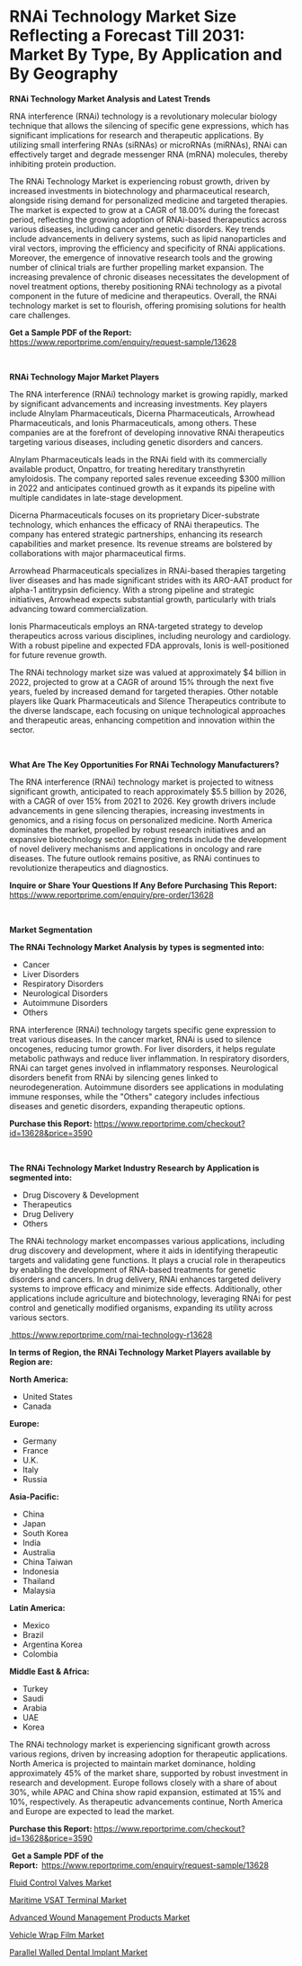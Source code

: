 <p><h1>RNAi Technology Market Size Reflecting a Forecast Till 2031: Market By Type, By Application and By Geography</h1></p><p><strong>RNAi Technology Market Analysis and Latest Trends</strong></p>
<p><p>RNA interference (RNAi) technology is a revolutionary molecular biology technique that allows the silencing of specific gene expressions, which has significant implications for research and therapeutic applications. By utilizing small interfering RNAs (siRNAs) or microRNAs (miRNAs), RNAi can effectively target and degrade messenger RNA (mRNA) molecules, thereby inhibiting protein production.</p><p>The RNAi Technology Market is experiencing robust growth, driven by increased investments in biotechnology and pharmaceutical research, alongside rising demand for personalized medicine and targeted therapies. The market is expected to grow at a CAGR of 18.00% during the forecast period, reflecting the growing adoption of RNAi-based therapeutics across various diseases, including cancer and genetic disorders. Key trends include advancements in delivery systems, such as lipid nanoparticles and viral vectors, improving the efficiency and specificity of RNAi applications. Moreover, the emergence of innovative research tools and the growing number of clinical trials are further propelling market expansion. The increasing prevalence of chronic diseases necessitates the development of novel treatment options, thereby positioning RNAi technology as a pivotal component in the future of medicine and therapeutics. Overall, the RNAi technology market is set to flourish, offering promising solutions for health care challenges.</p></p>
<p><strong>Get a Sample PDF of the Report:&nbsp;</strong> <a href="https://www.reportprime.com/enquiry/request-sample/13628?utm_campaign=10&utm_medium=2&utm_source=Github&utm_content=ia&utm_term=02122024&utm_id=rnai-technology">https://www.reportprime.com/enquiry/request-sample/13628</a></p>
<p>&nbsp;</p>
<p><strong>RNAi Technology Major Market Players</strong></p>
<p><p>The RNA interference (RNAi) technology market is growing rapidly, marked by significant advancements and increasing investments. Key players include Alnylam Pharmaceuticals, Dicerna Pharmaceuticals, Arrowhead Pharmaceuticals, and Ionis Pharmaceuticals, among others. These companies are at the forefront of developing innovative RNAi therapeutics targeting various diseases, including genetic disorders and cancers.</p><p>Alnylam Pharmaceuticals leads in the RNAi field with its commercially available product, Onpattro, for treating hereditary transthyretin amyloidosis. The company reported sales revenue exceeding $300 million in 2022 and anticipates continued growth as it expands its pipeline with multiple candidates in late-stage development.</p><p>Dicerna Pharmaceuticals focuses on its proprietary Dicer-substrate technology, which enhances the efficacy of RNAi therapeutics. The company has entered strategic partnerships, enhancing its research capabilities and market presence. Its revenue streams are bolstered by collaborations with major pharmaceutical firms.</p><p>Arrowhead Pharmaceuticals specializes in RNAi-based therapies targeting liver diseases and has made significant strides with its ARO-AAT product for alpha-1 antitrypsin deficiency. With a strong pipeline and strategic initiatives, Arrowhead expects substantial growth, particularly with trials advancing toward commercialization.</p><p>Ionis Pharmaceuticals employs an RNA-targeted strategy to develop therapeutics across various disciplines, including neurology and cardiology. With a robust pipeline and expected FDA approvals, Ionis is well-positioned for future revenue growth.</p><p>The RNAi technology market size was valued at approximately $4 billion in 2022, projected to grow at a CAGR of around 15% through the next five years, fueled by increased demand for targeted therapies. Other notable players like Quark Pharmaceuticals and Silence Therapeutics contribute to the diverse landscape, each focusing on unique technological approaches and therapeutic areas, enhancing competition and innovation within the sector.</p></p>
<p>&nbsp;</p>
<p><strong>What Are The Key Opportunities For RNAi Technology Manufacturers?</strong></p>
<p><p>The RNA interference (RNAi) technology market is projected to witness significant growth, anticipated to reach approximately $5.5 billion by 2026, with a CAGR of over 15% from 2021 to 2026. Key growth drivers include advancements in gene silencing therapies, increasing investments in genomics, and a rising focus on personalized medicine. North America dominates the market, propelled by robust research initiatives and an expansive biotechnology sector. Emerging trends include the development of novel delivery mechanisms and applications in oncology and rare diseases. The future outlook remains positive, as RNAi continues to revolutionize therapeutics and diagnostics.</p></p>
<p><strong>Inquire or Share Your Questions If Any Before Purchasing This Report:</strong> <a href="https://www.reportprime.com/enquiry/pre-order/13628?utm_campaign=10&utm_medium=2&utm_source=Github&utm_content=ia&utm_term=02122024&utm_id=rnai-technology">https://www.reportprime.com/enquiry/pre-order/13628</a></p>
<p>&nbsp;</p>
<p><strong>Market Segmentation</strong></p>
<p><strong>The RNAi Technology Market Analysis by types is segmented into:</strong></p>
<p><ul><li>Cancer</li><li>Liver Disorders</li><li>Respiratory Disorders</li><li>Neurological Disorders</li><li>Autoimmune Disorders</li><li>Others</li></ul></p>
<p><p>RNA interference (RNAi) technology targets specific gene expression to treat various diseases. In the cancer market, RNAi is used to silence oncogenes, reducing tumor growth. For liver disorders, it helps regulate metabolic pathways and reduce liver inflammation. In respiratory disorders, RNAi can target genes involved in inflammatory responses. Neurological disorders benefit from RNAi by silencing genes linked to neurodegeneration. Autoimmune disorders see applications in modulating immune responses, while the "Others" category includes infectious diseases and genetic disorders, expanding therapeutic options.</p></p>
<p><strong>Purchase this Report:&nbsp;</strong><a href="https://www.reportprime.com/checkout?id=13628&price=3590&utm_campaign=10&utm_medium=2&utm_source=Github&utm_content=ia&utm_term=02122024&utm_id=rnai-technology">https://www.reportprime.com/checkout?id=13628&price=3590</a></p>
<p>&nbsp;</p>
<p><strong>The RNAi Technology Market Industry Research by Application is segmented into:</strong></p>
<p><ul><li>Drug Discovery & Development</li><li>Therapeutics</li><li>Drug Delivery</li><li>Others</li></ul></p>
<p><p>The RNAi technology market encompasses various applications, including drug discovery and development, where it aids in identifying therapeutic targets and validating gene functions. It plays a crucial role in therapeutics by enabling the development of RNA-based treatments for genetic disorders and cancers. In drug delivery, RNAi enhances targeted delivery systems to improve efficacy and minimize side effects. Additionally, other applications include agriculture and biotechnology, leveraging RNAi for pest control and genetically modified organisms, expanding its utility across various sectors.</p></p>
<p><a href="https://www.reportprime.com/rnai-technology-r13628?utm_campaign=10&utm_medium=2&utm_source=Github&utm_content=ia&utm_term=02122024&utm_id=rnai-technology">&nbsp;https://www.reportprime.com/rnai-technology-r13628</a></p>
<p><strong>In terms of Region, the RNAi Technology Market Players available by Region are:</strong></p>
<p>
    <p> <strong> North America: </strong>
        <ul>
            <li>United States</li>
            <li>Canada</li>
        </ul>
        </p> 
    <p> <strong> Europe: </strong>
        <ul>
            <li>Germany</li>
            <li>France</li>
            <li>U.K.</li>
            <li>Italy</li>
            <li>Russia</li>
        </ul>
        </p> 
    <p> <strong> Asia-Pacific: </strong>
        <ul>
            <li>China</li>
            <li>Japan</li>
            <li>South Korea</li>
            <li>India</li>
            <li>Australia</li>
            <li>China Taiwan</li>
            <li>Indonesia</li>
            <li>Thailand</li>
            <li>Malaysia</li>
        </ul>
        </p> 
    <p> <strong> Latin America: </strong>
        <ul>
            <li>Mexico</li>
            <li>Brazil</li>
            <li>Argentina Korea</li>
            <li>Colombia</li>
        </ul>
        </p> 
    <p> <strong> Middle East & Africa: </strong>
        <ul>
            <li>Turkey</li>
            <li>Saudi</li>
            <li>Arabia</li>
            <li>UAE</li>
            <li>Korea</li>
        </ul>
    </p>
    </p>
<p><p>The RNAi technology market is experiencing significant growth across various regions, driven by increasing adoption for therapeutic applications. North America is projected to maintain market dominance, holding approximately 45% of the market share, supported by robust investment in research and development. Europe follows closely with a share of about 30%, while APAC and China show rapid expansion, estimated at 15% and 10%, respectively. As therapeutic advancements continue, North America and Europe are expected to lead the market.</p></p>
<p><strong>Purchase this Report: </strong><a href="https://www.reportprime.com/checkout?id=13628&price=3590&utm_campaign=10&utm_medium=2&utm_source=Github&utm_content=ia&utm_term=02122024&utm_id=rnai-technology">https://www.reportprime.com/checkout?id=13628&price=3590</a></p>
<p>&nbsp;<strong>Get a Sample PDF of the Report:&nbsp;&nbsp;</strong><a href="https://www.reportprime.com/enquiry/request-sample/13628?utm_campaign=10&utm_medium=2&utm_source=Github&utm_content=ia&utm_term=02122024&utm_id=rnai-technology">https://www.reportprime.com/enquiry/request-sample/13628</a></p>
<p><strong></strong></p>
<p><p><a href="https://www.linkedin.com/pulse/global-fluid-control-valves-market-analysis-2024-2031-average-wfwdf?utm_campaign=10&utm_medium=2&utm_source=Github&utm_content=ia&utm_term=02122024&utm_id=rnai-technology">Fluid Control Valves Market</a></p><p><a href="https://issuu.com/reportprime-2/docs/maritime-vsat-terminal-market-size-2030.pptx?utm_campaign=10&utm_medium=2&utm_source=Github&utm_content=ia&utm_term=02122024&utm_id=rnai-technology">Maritime VSAT Terminal Market</a></p><p><a href="https://github.com/BryceTownsendr/Market-Research-Report-List-7/blob/main/advanced-wound-management-products-market.md?utm_campaign=10&utm_medium=2&utm_source=Github&utm_content=ia&utm_term=02122024&utm_id=rnai-technology">Advanced Wound Management Products Market</a></p><p><a href="https://issuu.com/reportprime-2/docs/vehicle-wrap-film-market-size-2030.pptx?utm_campaign=10&utm_medium=2&utm_source=Github&utm_content=ia&utm_term=02122024&utm_id=rnai-technology">Vehicle Wrap Film Market</a></p><p><a href="https://github.com/mahnoor2003/Market-Research-Report-List-6/blob/main/parallel-walled-dental-implant-market.md?utm_campaign=10&utm_medium=2&utm_source=Github&utm_content=ia&utm_term=02122024&utm_id=rnai-technology">Parallel Walled Dental Implant Market</a></p></p>
